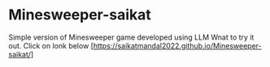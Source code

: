 # Minesweeper-saikat
Simple version of Minesweeper game developed using LLM
Wnat to try it out. Click on lonk below
[https://saikatmandal2022.github.io/Minesweeper-saikat/]
